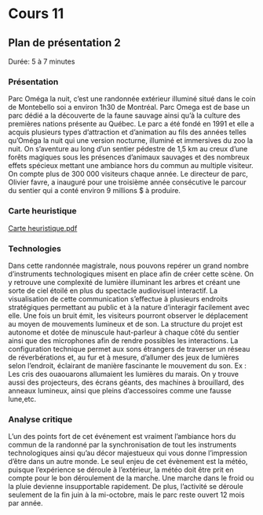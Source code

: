 # Cours 11
## Plan de présentation 2 
Durée: 5 à 7 minutes

### Présentation
Parc Oméga la nuit, c’est une randonnée extérieur illuminé situé dans le coin de Montebello soi a environ 1h30 de Montréal. Parc Omega est de base un parc dédié a la découverte de la faune sauvage ainsi qu’à la culture des premières nations présente au Québec. Le parc a été fondé en 1991 et elle a acquis plusieurs types d’attraction et d’animation au fils des années telles qu’Oméga la nuit qui une version nocturne, illuminé et immersives du zoo la nuit.  On s’aventure au long d’un sentier pédestre de 1,5 km au creux d’une forêts magiques sous les présences d’animaux sauvages et des nombreux effets spécieux mettant une ambiance hors du commun au multiple visiteur. On compte plus de 300 000 visiteurs chaque année. Le directeur de parc, Olivier favre, a inauguré pour une troisième année consécutive le parcour du sentier qui a conté environ 9 millions $ à produire.

### Carte heuristique 
[Carte heuristique.pdf](https://github.com/SOStoke/journal-de-bord/files/7699865/Carte.heuristique.pdf)

### Technologies
Dans cette randonnée magistrale, nous pouvons repérer un grand nombre d’instruments technologiques misent en place afin de créer cette scène. On y retrouve une complexité de lumière illuminant les arbres et créant une sorte de ciel étoilé en plus du spectacle audiovisuel interactif. La visualisation de cette communication s’effectue à plusieurs endroits stratégiques permettant au public et à la nature d’interagir facilement avec elle. Une fois un bruit émit, les visiteurs pourront observer le déplacement au moyen de mouvements lumineux et de son. La structure du projet est autonome et dotée de minuscule haut-parleur à chaque côté du sentier ainsi que des microphones afin de rendre possibles les interactions. La configuration technique permet aux sons étrangers de traverser un réseau de réverbérations et, au fur et à mesure, d’allumer des jeux de lumières selon l’endroit, éclairant de manière fascinante le mouvement du son. Ex : Les cris des ouaouarons allumaient les lumières du marais. On y trouve aussi des projecteurs, des écrans géants, des machines à brouillard, des anneaux lumineux, ainsi que pleins d’accessoires comme une fausse lune,etc. 

### Analyse critique
L’un des points fort de cet événement est vraiment l’ambiance hors du commun de la randonné par la synchronisation de tout les instruments technologiques ainsi qu’au décor majestueux qui vous donne l’impression d’être dans un autre monde. Le seul enjeu de cet évènement est la météo, puisque l’expérience se déroule à l’extérieur, la météo doit être prit en compte pour le bon déroulement de la marche. Une marche dans le froid ou la pluie devienne insupportable rapidement. De plus, l’activité se déroule seulement de la fin juin à la mi-octobre, mais le parc reste ouvert 12 mois par année.

